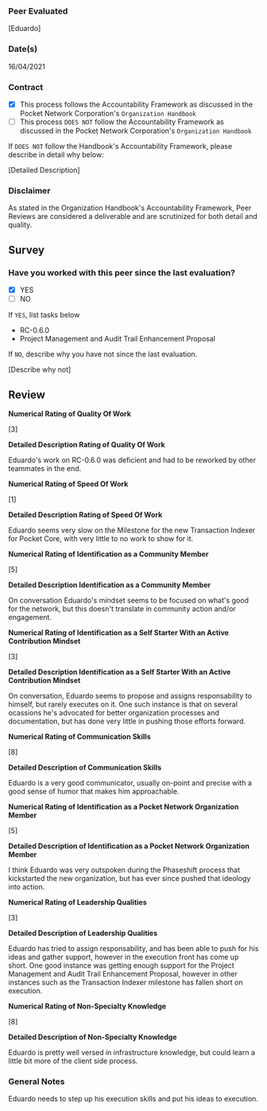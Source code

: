 ### Peer Evaluated
[Eduardo]
### Date(s)
16/04/2021
### Contract
- [X] This process follows the Accountability Framework as discussed in the Pocket Network Corporation's `Organization Handbook`
- [ ] This process `DOES NOT` follow the Accountability Framework as discussed in the Pocket Network Corporation's `Organization Handbook`

If `DOES NOT` follow the Handbook's Accountability Framework, please describe in detail why below:

[Detailed Description]
### Disclaimer
As stated in the Organization Handbook's Accountability Framework, Peer Reviews are considered a deliverable and are scrutinized for both detail and quality.
## Survey
### Have you worked with this peer since the last evaluation?
- [X] YES
- [ ] NO

If `YES`, list tasks below
- RC-0.6.0
- Project Management and Audit Trail Enhancement Proposal

If `NO`, describe why you have not since the last evaluation.

[Describe why not]
## Review
**Numerical Rating of Quality Of Work** 

[3]

**Detailed Description Rating of Quality Of Work** 

Eduardo's work on RC-0.6.0 was deficient and had to be reworked by other teammates in the end.

**Numerical Rating of Speed Of Work** 

[1]

**Detailed Description Rating of Speed Of Work** 

Eduardo seems very slow on the Milestone for the new Transaction Indexer for Pocket Core, with very little to no work to show for it.

**Numerical Rating of Identification as a Community Member** 

[5]

**Detailed Description Identification as a Community Member** 

On conversation Eduardo's mindset seems to be focused on what's good for the network, but this doesn't translate in community action and/or engagement.

**Numerical Rating of Identification as a Self Starter With an Active Contribution Mindset** 

[3]

**Detailed Description Identification as a Self Starter With an Active Contribution Mindset** 

On conversation, Eduardo seems to propose and assigns responsability to himself, but rarely executes on it. One such instance is that on several ocassions he's advocated for better organization processes and documentation, but has done very little in pushing those efforts forward.

**Numerical Rating of Communication Skills** 

[8]

**Detailed Description of Communication Skills** 

Eduardo is a very good communicator, usually on-point and precise with a good sense of humor that makes him approachable.

**Numerical Rating of Identification as a Pocket Network Organization Member** 

[5]

**Detailed Description of Identification as a Pocket Network Organization Member** 

I think Eduardo was very outspoken during the Phaseshift process that kickstarted the new organization, but has ever since pushed that ideology into action.

**Numerical Rating of Leadership Qualities** 

[3]

**Detailed Description of Leadership Qualities** 

Eduardo has tried to assign responsability, and has been able to push for his ideas and gather support, however in the execution front has come up short. One good instance was getting enough support for the Project Management and Audit Trail Enhancement Proposal, however in other instances such as the Transaction Indexer milestone has fallen short on execution.

**Numerical Rating of Non-Specialty Knowledge** 

[8]

**Detailed Description of Non-Specialty Knowledge** 

Eduardo is pretty well versed in infrastructure knowledge, but could learn a little bit more of the client side process.

### General Notes
Eduardo needs to step up his execution skills and put his ideas to execution.